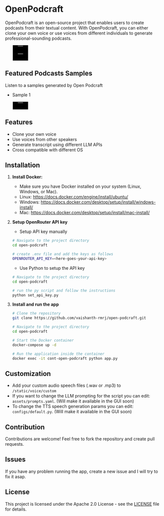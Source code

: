# OpenPodcraft

OpenPodcraft is an open-source project that enables users to create podcasts from their textual content. With OpenPodcraft, you can either clone your own voice or use voices from different individuals to generate professional-sounding podcasts.

<div align="center" style="width:100px;">
   <video src="https://github.com/user-attachments/assets/d0298adc-86e7-499d-a6c4-bf8e3e90025f" style="width:50px;"></video>      
</div>

<div align="center" style="width:100px;">
   <video src="https://github.com/user-attachments/assets/c6f34a0b-ac60-43be-b1ac-11556986f0cc" style="width:50px;"></video>      
</div>

## Featured Podcasts Samples
Listen to a samples generated by Open Podcraft

- Sample 1
<div align="center" style="width:100px;">
   <video src="https://github.com/user-attachments/assets/7bc4d91e-b00e-41c2-9cb4-acad90909859" style="width:50px;"></video>      
</div>

## Features

- Clone your own voice
- Use voices from other speakers
- Generate transcript using different LLM APIs
- Cross compatible with different OS

## Installation

1. **Install Docker:** 
    - Make sure you have Docker installed on your system (Linux, Windows, or Mac).
    - Linux: https://docs.docker.com/engine/install/ubuntu/
    - Windows: https://docs.docker.com/desktop/setup/install/windows-install/
    - Mac: https://docs.docker.com/desktop/setup/install/mac-install/

2. **Setup OpenRouter API key** 
    - Setup API key manually
    ```sh
    # Navigate to the project directory
    cd open-podcraft

    # create .env file and add the keys as follows
    OPENROUTER_API_KEY=<here-goes-your-api-key>
    ```

    - Use Python to setup the API key
    ```sh
    # Navigate to the project directory
    cd open-podcraft

    # run the py script and follow the instructions
    python set_api_key.py
    ```


3. **Install and run the app** 

    ```sh
    # Clone the repository
    git clone https://github.com/vaishanth-rmrj/open-podcraft.git

    # Navigate to the project directory
    cd open-podcraft

    # Start the Docker container
    docker-compose up -d 

    # Run the application inside the container
    docker exec -it cont-open-podcraft python app.py
    ```

## Customization
- Add your custom audio speech files (.wav or .mp3) to `/static/voice/custom`
- If you want to change the LLM prompting for the  script you can edit: `assets/prompts.yaml`. (Will make it available in the GUI soon)
- To change the TTS speech generation params you can edit: `configs/default.py`. (Will make it available in the GUI soon)

## Contribution

Contributions are welcome! Feel free to fork the repository and create pull requests.

## Issues

If you have any problem running the app, create a new issue and I will try to fix it asap.

## License

This project is licensed under the Apache 2.0 License - see the [LICENSE](LICENSE) file for details.

